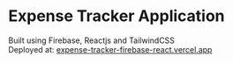 # Expense Tracker Application
Built using Firebase, Reactjs and TailwindCSS
<br/>
Deployed at: [expense-tracker-firebase-react.vercel.app](https://expense-tracker-firebase-react.vercel.app/)
